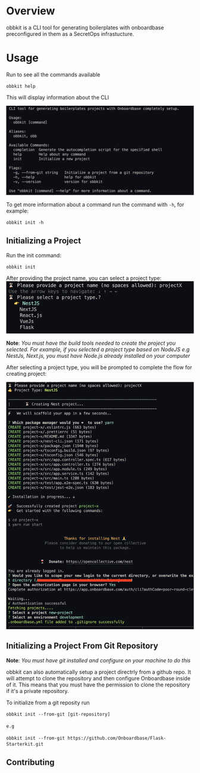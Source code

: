 # Overview
obbkit is a CLI tool for generating boilerplates with onboardbase preconfigured in them as a SecretOps infrastucture.

# Usage
Run to see all the commands available
```
obbkit help
```

This will display information about the CLI

![alt obb help](./docs/images/obbkit_help.png)

To get more information about a command run the command with `-h`, for example:
```
obbkit init -h
```

## Initializing a Project
Run the init command:
```
obbkit init
```
After providing the project name, you can select a project type:
![alt Init](./docs/images/obb_init.png)

**Note**: *You must have the build tools needed to create the project you selected. For example, if you selected a project type based on NodeJS e.g NestJs, Next.js, you must have Node.js already installed on your computer*

After selecting a project type, you will be prompted to complete the flow for creating project:

![alt Init](./docs/images/init_project.png)

## Initializing a Project From Git Repository
**Note**: *You must have git installed and configure on your machine to do this*

obbkit can also automatically setup a project directrly from a github repo. It will attempt to clone the repository and then configure Onboardbase inside of it. This means that you must have the permission to clone the repository if it's a private repository.

To initialize from a git reposity run
```
obbkit init --from-git [git-repository]

e.g

obbkit init --from-git https://github.com/Onboardbase/Flask-Starterkit.git
```

## Contributing

